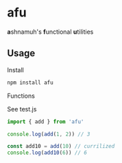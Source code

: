 # afu

**a**shnamuh's **f**unctional **u**tilities

## Usage

Install

```bash
npm install afu
```


Functions

See test.js

```js
import { add } from 'afu'

console.log(add(1, 2)) // 3

const add10 = add(10) // currilized
console.log(add10(6)) // 6
```
